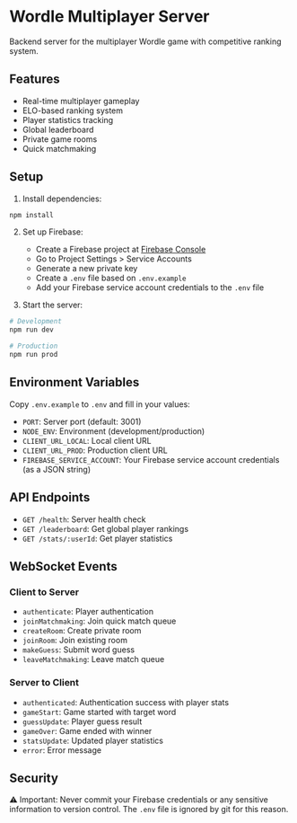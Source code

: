 # Wordle Multiplayer Server

Backend server for the multiplayer Wordle game with competitive ranking system.

## Features

- Real-time multiplayer gameplay
- ELO-based ranking system
- Player statistics tracking
- Global leaderboard
- Private game rooms
- Quick matchmaking

## Setup

1. Install dependencies:
```bash
npm install
```

2. Set up Firebase:
   - Create a Firebase project at [Firebase Console](https://console.firebase.google.com)
   - Go to Project Settings > Service Accounts
   - Generate a new private key
   - Create a `.env` file based on `.env.example`
   - Add your Firebase service account credentials to the `.env` file

3. Start the server:
```bash
# Development
npm run dev

# Production
npm run prod
```

## Environment Variables

Copy `.env.example` to `.env` and fill in your values:

- `PORT`: Server port (default: 3001)
- `NODE_ENV`: Environment (development/production)
- `CLIENT_URL_LOCAL`: Local client URL
- `CLIENT_URL_PROD`: Production client URL
- `FIREBASE_SERVICE_ACCOUNT`: Your Firebase service account credentials (as a JSON string)

## API Endpoints

- `GET /health`: Server health check
- `GET /leaderboard`: Get global player rankings
- `GET /stats/:userId`: Get player statistics

## WebSocket Events

### Client to Server
- `authenticate`: Player authentication
- `joinMatchmaking`: Join quick match queue
- `createRoom`: Create private room
- `joinRoom`: Join existing room
- `makeGuess`: Submit word guess
- `leaveMatchmaking`: Leave match queue

### Server to Client
- `authenticated`: Authentication success with player stats
- `gameStart`: Game started with target word
- `guessUpdate`: Player guess result
- `gameOver`: Game ended with winner
- `statsUpdate`: Updated player statistics
- `error`: Error message

## Security

⚠️ Important: Never commit your Firebase credentials or any sensitive information to version control. The `.env` file is ignored by git for this reason. 